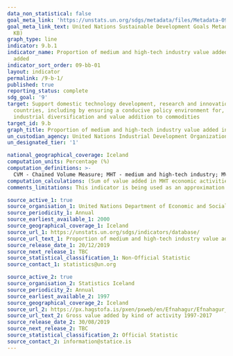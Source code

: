 ```yaml
---
data_non_statistical: false
goal_meta_link: 'https://unstats.un.org/sdgs/metadata/files/Metadata-09-0B-01.pdf '
goal_meta_link_text: United Nations Sustainable Development Goals Metadata (PDF 332
  KB)
graph_type: line
indicator: 9.b.1
indicator_name: Proportion of medium and high-tech industry value added in total value
  added
indicator_sort_order: 09-bb-01
layout: indicator
permalink: /9-b-1/
published: true
reporting_status: complete
sdg_goal: '9'
target: Support domestic technology development, research and innovation in developing
  countries, including by ensuring a conducive policy environment for, inter alia,
  industrial diversification and value addition to commodities
target_id: 9.b
graph_title: Proportion of medium and high-tech industry value added in total value added
un_custodian_agency: United Nations Industrial Development Organization (UNIDO)
un_designated_tier: '1'

national_geographical_coverage: Iceland
computation_units: Percentage (%)
computation_definitions: >-
  CVM - Chained Volume Measure; MHT - medium and high-tech industry; MVA - Manufacturing Value Added; UNIDO - United Nations Industrial Development Organization. The MHT industry is defined using OECD classification as the following by International Standard Industrial Classification of All Economic Activities - see UN metadata.
computation_calculations: (Sum of value added in MHT economic activities / MVA) * 100
comments_limitations: This indicator is being used as an approximation of the UN SDG Indicator. Where possible, we will work to identify or develop Icelandic data to meet the global indicator specification. This indicator has not been identified in collaboration with topic experts.

source_active_1: true
source_organisation_1: United Nations Department of Economic and Social Affairs Statistics Division
source_periodicity_1: Annual
source_earliest_available_1: 2000
source_geographical_coverage_1: Iceland
source_url_1: https://unstats.un.org/sdgs/indicators/database/
source_url_text_1: Proportion of medium and high-tech industry value added in total value added
source_release_date_1: 20/12/2019
source_next_release_1: TBC
source_statistical_classification_1: Non-Official Statistic
source_contact_1: statistics@un.org

source_active_2: true
source_organisation_2: Statistics Iceland
source_periodicity_2: Annual
source_earliest_available_2: 1997
source_geographical_coverage_2: Iceland
source_url_2: https://px.hagstofa.is/pxen/pxweb/en/Efnahagur/Efnahagur__thjodhagsreikningar__framluppgj_ISAT2008/THJ08404.px
source_url_text_2: Gross value added by kind of activity 1997-2017
source_release_date_2: 30/08/2019
source_next_release_2: TBC
source_statistical_classification_2: Official Statistic
source_contact_2: information@statice.is
---
```

